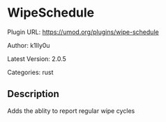 # WipeSchedule

Plugin URL: https://umod.org/plugins/wipe-schedule

Author: k1lly0u

Latest Version: 2.0.5

Categories: rust

## Description

Adds the ablity to report regular wipe cycles

